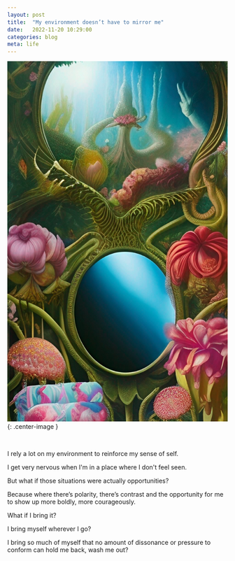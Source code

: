 ```yaml
---
layout: post
title:  "My environment doesn’t have to mirror me"
date:   2022-11-20 10:29:00
categories: blog
meta: life
---
```


![mirror](/images/mirror.jpg){: .center-image }

<br />

I rely a lot on my environment to reinforce my sense of self.

I get very nervous when I'm in a place where I don't feel seen.

But what if those situations were actually opportunities?

Because where there’s polarity, there’s contrast and the opportunity for me to show up more boldly, more courageously.

What if I bring it?

I bring myself wherever I go?

I bring so much of myself that no amount of dissonance or pressure to conform can hold me back, wash me out?
